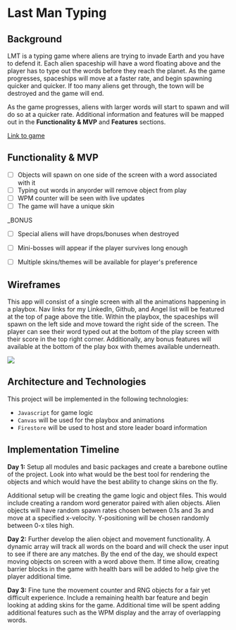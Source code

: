 # Last Man Typing
## Background 
LMT is a typing game where aliens are trying to invade Earth and you have to defend it. Each alien spaceship will have a word floating above and the player has to type out the words before they reach the planet. As the game progresses, spaceships will move at a faster rate, and begin spawning quicker and quicker. If too many aliens get through, the town will be destroyed and the game will end. 

As the game progresses, aliens with larger words will start to spawn and will do so at a quicker rate. Additional information and features will be mapped out in the **Functionality & MVP** and **Features** sections.

[Link to game](https://jasonmckenna00.github.io/Last-Man-Typing/)

## Functionality & MVP

- [ ] Objects will spawn on one side of the screen with a word associated with it
- [ ] Typing out words in anyorder will remove object from play
- [ ] WPM counter will be seen with live updates
- [ ] The game will have a unique skin 

_BONUS
- [ ] Special aliens will have drops/bonuses when destroyed
- [ ] Mini-bosses will appear if the player survives long enough
- [ ] Multiple skins/themes will be available for player's preference



## Wireframes

This app will consist of a single screen with all the animations happening in a playbox. Nav links for my LinkedIn, Github, and Angel list will be featured at the top of page above the title. Within the playbox, the spaceships will spawn on the left side and move toward the right side of the screen. The player can see their word typed out at the bottom of the play screen with their score in the top right corner. Additionally, any bonus features will available at the bottom of the play box with themes available underneath.

![](src/assets/gameanimation4.gif)

## Architecture and Technologies

This project will be implemented in the following technologies:
- `Javascript` for game logic
- `Canvas` will be used for the playbox and animations
- `Firestore` will be used to host and store leader board information


## Implementation Timeline
**Day 1:** Setup all modules and basic packages and create a barebone outline of the project. Look into what would be the best tool for rendering the objects and which would have the best ability to change skins on the fly. 

Additional setup will be creating the game logic and object files. This would include creating a random word generator paired with alien objects. Alien objects will have random spawn rates chosen between 0.1s and 3s and move at a specified x-velocity. Y-positioning will be chosen randomly between 0-x tiles high. 

**Day 2:** Further develop the alien object and movement functionality. A dynamic array will track all words on the board and will check the user input to see if there are any matches. By the end of the day, we should expect moving objects on screen with a word above them. If time allow, creating barrier blocks in the game with health bars will be added to help give the player additional time. 

**Day 3:** Fine tune the movement counter and RNG objects for a fair yet difficult experience. Include a remaining health bar feature and begin looking at adding skins for the game.  Additional time will be spent adding additional features such as the WPM display and the array of overlapping words.
